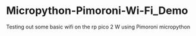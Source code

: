# Micropython-Pimoroni-Wi-Fi_Demo
Testing out some basic wifi on the rp pico 2 W using Pimoroni micropython
